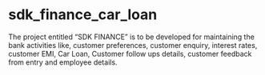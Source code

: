 # sdk_finance_car_loan
The project entitled “SDK FINANCE” is to be developed for maintaining the bank activities like, customer preferences,  customer enquiry, interest rates, customer EMI, Car Loan, Customer follow ups details, customer  feedback from entry and employee details. 
